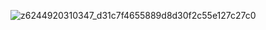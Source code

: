![z6244920310347_d31c7f4655889d8d30f2c55e127c27c0](https://github.com/user-attachments/assets/5740d954-c7d2-4a71-b4d8-abc7e2887a8f)
